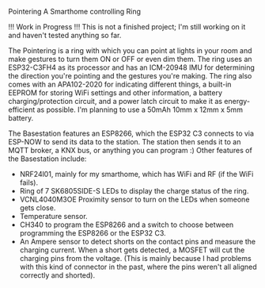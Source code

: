 Pointering
A Smarthome controlling Ring

!!! Work in Progress !!!
This is not a finished project; I'm still working on it and haven't tested anything so far.


The Pointering is a ring with which you can point at lights in your room and make gestures to turn them ON or OFF or even dim them. 
The ring uses an ESP32-C3FH4 as its processor and has an ICM-20948 IMU for determining the direction you're pointing and the gestures you're making. 
The ring also comes with an APA102-2020 for indicating different things, a built-in EEPROM for storing WiFi settings and other information, a battery charging/protection circuit, and a power latch circuit to make it as energy-efficient as possible. 
I'm planning to use a 50mAh 10mm x 12mm x 5mm battery.

The Basestation features an ESP8266, which the ESP32 C3 connects to via ESP-NOW to send its data to the station. The station then sends it to an MQTT broker, a KNX bus, or anything you can program :) 
Other features of the Basestation include:
- NRF24l01, mainly for my smarthome, which has WiFi and RF (if the WiFi fails).
- Ring of 7 SK6805SIDE-S LEDs to display the charge status of the ring.
- VCNL4040M3OE Proximity sensor to turn on the LEDs when someone gets close.
- Temperature sensor.
- CH340 to program the ESP8266 and a switch to choose between programming the ESP8266 or the ESP32 C3.
- An Ampere sensor to detect shorts on the contact pins and measure the charging current. When a short gets detected, a MOSFET will cut the charging pins from the voltage.
  (This is mainly because I had problems with this kind of connector in the past, where the pins weren't all aligned correctly and shorted).
